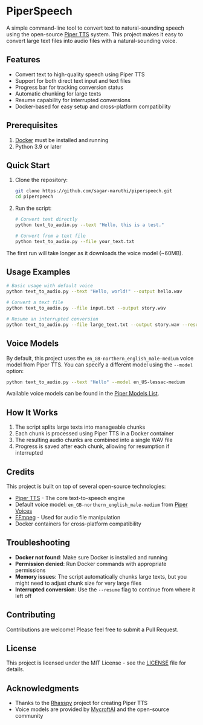# PiperSpeech

A simple command-line tool to convert text to natural-sounding speech using the open-source [Piper TTS](https://github.com/rhasspy/piper) system. This project makes it easy to convert large text files into audio files with a natural-sounding voice.

## Features

- Convert text to high-quality speech using Piper TTS
- Support for both direct text input and text files
- Progress bar for tracking conversion status
- Automatic chunking for large texts
- Resume capability for interrupted conversions
- Docker-based for easy setup and cross-platform compatibility

## Prerequisites

1. [Docker](https://docs.docker.com/get-docker/) must be installed and running
2. Python 3.9 or later

## Quick Start

1. Clone the repository:
   ```bash
   git clone https://github.com/sagar-maruthi/piperspeech.git
   cd piperspeech
   ```

2. Run the script:
   ```bash
   # Convert text directly
   python text_to_audio.py --text "Hello, this is a test."

   # Convert from a text file
   python text_to_audio.py --file your_text.txt
   ```

The first run will take longer as it downloads the voice model (~60MB).

## Usage Examples

```bash
# Basic usage with default voice
python text_to_audio.py --text "Hello, world!" --output hello.wav

# Convert a text file
python text_to_audio.py --file input.txt --output story.wav

# Resume an interrupted conversion
python text_to_audio.py --file large_text.txt --output story.wav --resume
```

## Voice Models

By default, this project uses the `en_GB-northern_english_male-medium` voice model from Piper TTS. You can specify a different model using the `--model` option:

```bash
python text_to_audio.py --text "Hello" --model en_US-lessac-medium
```

Available voice models can be found in the [Piper Models List](https://huggingface.co/rhasspy/piper-voices/tree/v1.0.0).

## How It Works

1. The script splits large texts into manageable chunks
2. Each chunk is processed using Piper TTS in a Docker container
3. The resulting audio chunks are combined into a single WAV file
4. Progress is saved after each chunk, allowing for resumption if interrupted

## Credits

This project is built on top of several open-source technologies:

- [Piper TTS](https://github.com/rhasspy/piper) - The core text-to-speech engine
- Default voice model: `en_GB-northern_english_male-medium` from [Piper Voices](https://huggingface.co/rhasspy/piper-voices)
- [FFmpeg](https://ffmpeg.org/) - Used for audio file manipulation
- Docker containers for cross-platform compatibility

## Troubleshooting

- **Docker not found**: Make sure Docker is installed and running
- **Permission denied**: Run Docker commands with appropriate permissions
- **Memory issues**: The script automatically chunks large texts, but you might need to adjust chunk size for very large files
- **Interrupted conversion**: Use the `--resume` flag to continue from where it left off

## Contributing

Contributions are welcome! Please feel free to submit a Pull Request.

## License

This project is licensed under the MIT License - see the [LICENSE](LICENSE) file for details.

## Acknowledgments

- Thanks to the [Rhasspy](https://github.com/rhasspy) project for creating Piper TTS
- Voice models are provided by [MycroftAI](https://mycroft.ai/) and the open-source community 
